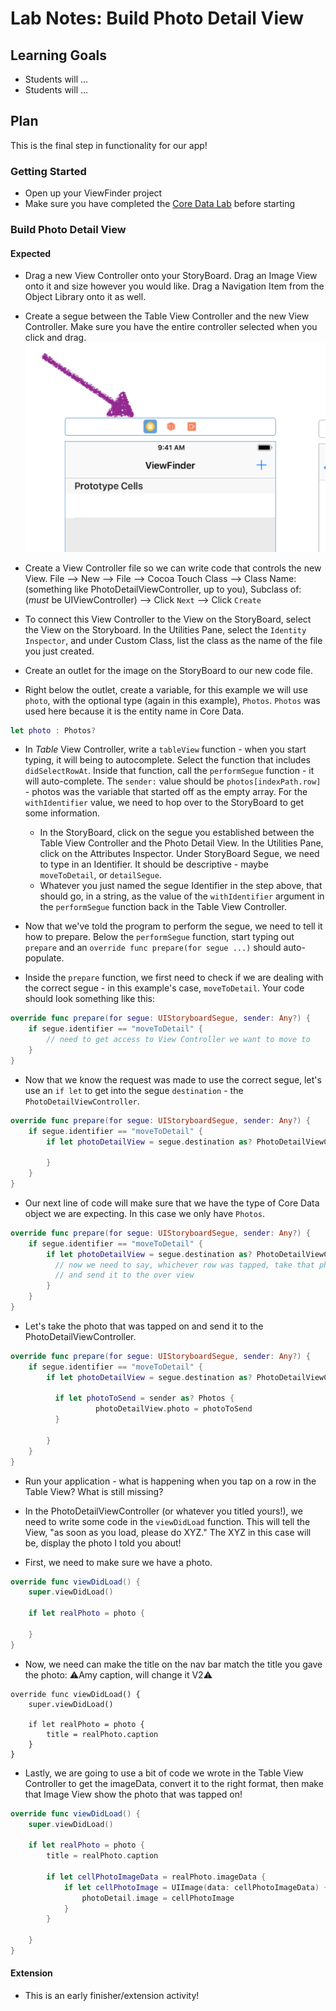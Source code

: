 # Lab Notes: Build Photo Detail View

## Learning Goals

* Students will ...
* Students will ...

## Plan

This is the final step in functionality for our app!


### Getting Started

* Open up your ViewFinder project
* Make sure you have completed the [Core Data Lab](https://github.com/turingschool-projects/kwk-level3-swift/blob/master/sessions/core_data_lab.markdown) before starting


### Build Photo Detail View

#### Expected

* Drag a new View Controller onto your StoryBoard. Drag an Image View onto it and size however you would like. Drag a Navigation Item from the Object Library onto it as well.

* Create a segue between the Table View Controller and the new View Controller. Make sure you have the entire controller selected when you click and drag.
![inline](slide_images/new_segue.png)

* Create a View Controller file so we can write code that controls the new View. File --> New --> File --> Cocoa Touch Class --> Class Name: (something like PhotoDetailViewController, up to you), Subclass of: (_must_ be UIViewController) --> Click `Next` --> Click `Create`

* To connect this View Controller to the View on the StoryBoard, select the View on the Storyboard. In the Utilities Pane, select the `Identity Inspector`, and under Custom Class, list the class as the name of the file you just created.

* Create an outlet for the image on the StoryBoard to our new code file.

* Right below the outlet, create a variable, for this example we will use `photo`, with the optional type (again in this example), `Photos`. `Photos` was used here because it is the entity name in Core Data.

```swift
let photo : Photos?
```

* In _Table_ View Controller, write a `tableView` function - when you start typing, it will being to autocomplete. Select the function that includes `didSelectRowAt`. Inside that function, call the `performSegue` function - it will auto-complete. The `sender:` value should be `photos[indexPath.row]` - photos was the variable that started off as the empty array. For the `withIdentifier` value, we need to hop over to the StoryBoard to get some information.
  - In the StoryBoard, click on the segue you established between the Table View Controller and the Photo Detail View. In the Utilities Pane, click on the Attributes Inspector. Under StoryBoard Segue, we need to type in an Identifier. It should be descriptive - maybe `moveToDetail`, or `detailSegue`.
  - Whatever you just named the segue Identifier in the step above, that should go, in a string, as the value of the `withIdentifier` argument in the `performSegue` function back in the Table View Controller.

* Now that we've told the program to perform the segue, we need to tell it how to prepare. Below the `performSegue` function, start typing out `prepare` and an `override func prepare(for segue ...)` should auto-populate.

* Inside the `prepare` function, we first need to check if we are dealing with the correct segue - in this example's case, `moveToDetail`. Your code should look something like this:

```swift
override func prepare(for segue: UIStoryboardSegue, sender: Any?) {
    if segue.identifier == "moveToDetail" {
        // need to get access to View Controller we want to move to
    }
}
```

* Now that we know the request was made to use the correct segue, let's use an `if let` to get into the segue `destination` - the `PhotoDetailViewController`.

```swift
override func prepare(for segue: UIStoryboardSegue, sender: Any?) {
    if segue.identifier == "moveToDetail" {
        if let photoDetailView = segue.destination as? PhotoDetailViewController {

        }
    }
}
```

* Our next line of code will make sure that we have the type of Core Data object we are expecting. In this case we only have `Photos`.

```swift
override func prepare(for segue: UIStoryboardSegue, sender: Any?) {
    if segue.identifier == "moveToDetail" {
        if let photoDetailView = segue.destination as? PhotoDetailViewController {
          // now we need to say, whichever row was tapped, take that photo
          // and send it to the over view
        }
    }
}
```

* Let's take the photo that was tapped on and send it to the PhotoDetailViewController.

```swift
override func prepare(for segue: UIStoryboardSegue, sender: Any?) {
    if segue.identifier == "moveToDetail" {
        if let photoDetailView = segue.destination as? PhotoDetailViewController {

          if let photoToSend = sender as? Photos {
                   photoDetailView.photo = photoToSend
          }

        }
    }
}
```

* Run your application - what is happening when you tap on a row in the Table View? What is still missing?

* In the PhotoDetailViewController (or whatever you titled yours!), we need to write some code in the `viewDidLoad` function. This will tell the View, "as soon as you load, please do XYZ." The XYZ in this case will be, display the photo I told you about!

* First, we need to make sure we have a photo.

```swift
override func viewDidLoad() {
    super.viewDidLoad()

    if let realPhoto = photo {

    }
}
```

* Now, we need can make the title on the nav bar match the title you gave the photo:
⚠️Amy caption, will change it V2⚠️

```swift4
override func viewDidLoad() {
    super.viewDidLoad()

    if let realPhoto = photo {
        title = realPhoto.caption
    }
}
```

* Lastly, we are going to use a bit of code we wrote in the Table View Controller to get the imageData, convert it to the right format, then make that Image View show the photo that was tapped on!

```swift
override func viewDidLoad() {
    super.viewDidLoad()

    if let realPhoto = photo {
        title = realPhoto.caption

        if let cellPhotoImageData = realPhoto.imageData {
            if let cellPhotoImage = UIImage(data: cellPhotoImageData) {
                photoDetail.image = cellPhotoImage
            }
        }

    }
}
```

#### Extension

* This is an early finisher/extension activity!
